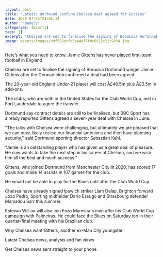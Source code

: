 ```yaml
---
layout: post
title: "Latest: Dortmund confirm Chelsea deal agreed for Gittens"
date: 2025-07-03T21:01:14
author: "badely"
categories: [Sports]
tags: []
excerpt: "Chelsea are set to finalise the signing of Borussia Dortmund winger Jamie Gittens after the German club confirmed a deal has been agreed."
image: assets/images/adf562ecfc5ea48f7fbc6921c22c9034.jpg
---
```


Here’s what you need to know: Jamie Gittens has never played first-team football in England

Chelsea are set to finalise the signing of Borussia Dortmund winger Jamie Gittens after the German club confirmed a deal had been agreed.

The 20-year-old England Under-21 player will cost Â£48.5m plus Â£3.5m in add-ons.

The clubs, who are both in the United States for the Club World Cup, met in Fort Lauderdale to agree the transfer.

Dortmund say contract details are still to be finalised, but BBC Sport has already reported Gittens agreed a seven-year deal with Chelsea in June.

"The talks with Chelsea were challenging, but ultimately we are pleased that we can most likely realise our financial ambitions and then have planning security," said Dortmund sporting director Sebastian Kehl.

"Jamie is an outstanding player who has given us a great deal of pleasure. He now wants to take the next step in his career at Chelsea, and we wish him all the best and much success." 

Gittens, who joined Dortmund from Manchester City in 2020, has scored 17 goals and made 14 assists in 107 games for the club.

He would not be able to play for the Blues until after the Club World Cup.

Chelsea have already signed Ipswich striker Liam Delap, Brighton forward Joao Pedro, Sporting midfielder Dario Essugo and Strasbourg defender Mamadou Sarr this summer.

Estevao Willian will also join Enzo Maresca's men after his Club World Cup campaign with Palmeiras. He could face the Blues on Saturday too in their quarter-final meeting with his Brazilian club.

Why Chelsea want Gittens, another ex-Man City youngster

Latest Chelsea news, analysis and fan views

Get Chelsea news sent straight to your phone

